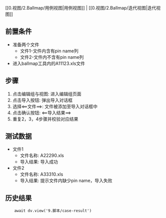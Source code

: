 [[0.视图/2.Ballmap/用例视图|用例视图]] | [[0.视图/2.Ballmap/迭代视图|迭代视图]]

## 前置条件

- 准备两个文件
	- 文件1-文件内含有pin name列
	- 文件2-文件内不含有pin name列
- 进入ballmap工具内的A11123.xls文件

## 步骤

1. 点击编辑组与视图: 进入编辑组页面
2. 点击导入按钮: 弹出导入对话框
3. 选择<==文件==>: 文件被添加至导入对话框中
4. 点击确认按钮: <==导入结果==>
5. 重复2，3，4步骤并校验对应结果

## 测试数据

- 文件1
	- 文件名称: A22290.xls
	- 导入结果: 导入成功
- 文件2
	- 文件名称: A33310.xls
	- 导入结果: 提示文件内缺少pin name，导入失败

## 历史结果

```dataviewjs
    await dv.view('9.脚本/case-result')
```
